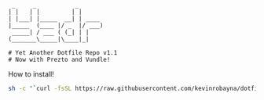      _     _           _
    | |   | |         | |
    | |___| |_____  __| | ____
    |_____  (____ |/ _  |/ ___)
     _____| / ___ ( (_| | |
    (_______\_____|\____|_|

    # Yet Another Dotfile Repo v1.1
    # Now with Prezto and Vundle!

How to install!

```bash
sh -c "`curl -fsSL https://raw.githubusercontent.com/kevinrobayna/dotfiles/master/install.sh`"
```
